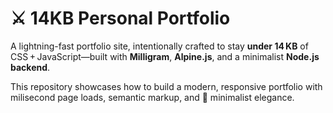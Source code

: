 # ⚔️ 14KB Personal Portfolio

A lightning-fast portfolio site, intentionally crafted to stay **under 14 KB** of CSS + JavaScript—built with **Milligram**, **Alpine.js**, and a minimalist **Node.js backend**.

This repository showcases how to build a modern, responsive portfolio with milisecond page loads, semantic markup, and 🧊 minimalist elegance.

